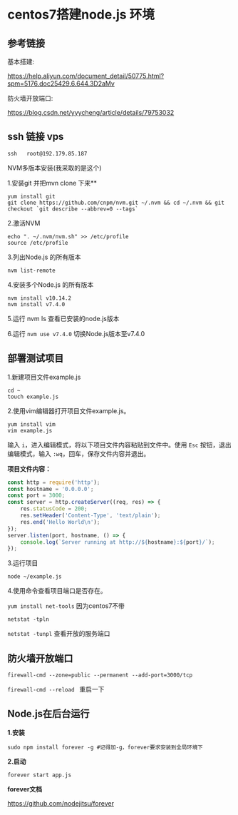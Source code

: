 # centos7搭建node.js 环境

## 参考链接

基本搭建:

https://help.aliyun.com/document_detail/50775.html?spm=5176.doc25429.6.644.3D2aMv

防火墙开放端口:

https://blog.csdn.net/yyycheng/article/details/79753032

## ssh 链接 vps

`ssh   root@192.179.85.187`

NVM多版本安装(我采取的是这个)

1.安装git 并把mvn clone 下来**

```
yum install git
git clone https://github.com/cnpm/nvm.git ~/.nvm && cd ~/.nvm && git checkout `git describe --abbrev=0 --tags`
```

2.激活NVM

```
echo ". ~/.nvm/nvm.sh" >> /etc/profile
source /etc/profile
```

3.列出Node.js 的所有版本

`nvm list-remote`

4.安装多个Node.js 的所有版本

```
nvm install v10.14.2
nvm install v7.4.0
```

5.运行 nvm ls 查看已安装的node.js版本

6.运行 `nvm use v7.4.0` 切换Node.js版本至v7.4.0

## 部署测试项目

1.新建项目文件example.js

```
cd ~
touch example.js
```

2.使用vim编辑器打开项目文件example.js。

```
yum install vim
vim example.js
```

输入 `i`，进入编辑模式，将以下项目文件内容粘贴到文件中。使用 `Esc` 按钮，退出编辑模式，输入 `:wq`，回车，保存文件内容并退出。

**项目文件内容：**

```javascript
const http = require('http');
const hostname = '0.0.0.0';
const port = 3000;
const server = http.createServer((req, res) => {
    res.statusCode = 200;
    res.setHeader('Content-Type', 'text/plain');
    res.end('Hello World\n');
});
server.listen(port, hostname, () => {
	console.log(`Server running at http://${hostname}:${port}/`);
});
```

3.运行项目

`node ~/example.js`

4.使用命令查看项目端口是否存在。

 `yum install net-tools`   因为centos7不带

  `netstat -tpln`

 `netstat -tunpl` 查看开放的服务端口

## 防火墙开放端口

`firewall-cmd --zone=public --permanent --add-port=3000/tcp`  

`firewall-cmd --reload ` 重启一下

## Node.js在后台运行

**1.安装**

`sudo npm install forever -g #记得加-g，forever要求安装到全局环境下`

**2.启动**

`forever start app.js`

**forever文档**

 https://github.com/nodejitsu/forever